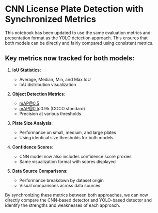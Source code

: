 # CNN License Plate Detection with Synchronized Metrics

This notebook has been updated to use the same evaluation metrics and presentation format as the YOLO detection approach. This ensures that both models can be directly and fairly compared using consistent metrics.

## Key metrics now tracked for both models:

1. **IoU Statistics**:
   - Average, Median, Min, and Max IoU
   - IoU distribution visualization
   
2. **Object Detection Metrics**:
   - mAP@0.5
   - mAP@0.5:0.95 (COCO standard)
   - Precision at various thresholds
   
3. **Plate Size Analysis**:
   - Performance on small, medium, and large plates
   - Using identical size thresholds for both models
   
4. **Confidence Scores**:
   - CNN model now also includes confidence score proxies
   - Same visualization format with scores displayed
   
5. **Data Source Comparisons**:
   - Performance breakdown by dataset origin
   - Visual comparisons across data sources
   
By synchronizing these metrics between both approaches, we can now directly compare the CNN-based detector and YOLO-based detector and identify the strengths and weaknesses of each approach.